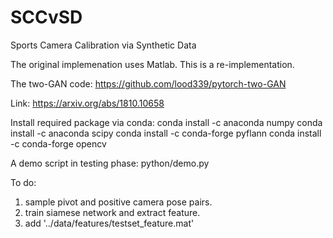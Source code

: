 # SCCvSD
Sports Camera Calibration via Synthetic Data

The original implemenation uses Matlab. This is a re-implementation.


The two-GAN code: https://github.com/lood339/pytorch-two-GAN

Link: https://arxiv.org/abs/1810.10658

Install required package via conda:
conda install -c anaconda numpy
conda install -c anaconda scipy
conda install -c conda-forge pyflann
conda install -c conda-forge opencv 

A demo script in testing phase: python/demo.py

To do:
1. sample pivot and positive camera pose pairs. 
2. train siamese network and extract feature. 
3. add '../data/features/testset_feature.mat'
